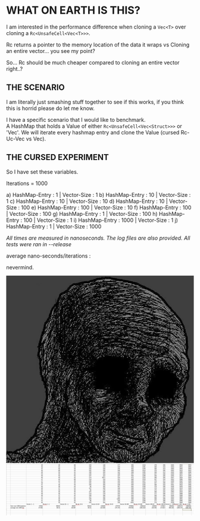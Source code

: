 # WHAT ON EARTH IS THIS? 
I am interested in the performance difference when cloning a `Vec<T>` over cloning a `Rc<UnsafeCell<Vec<T>>>`.

Rc returns a pointer to the memory location of the data it wraps vs Cloning an entire vector... you see my point?

So... Rc should be much cheaper compared to cloning an entire vector right..?

## THE SCENARIO

I am literally just smashing stuff together to see if this works, if you think this is horrid please do let me know.<br>

I have a specific scenario that I would like to benchmark.<br>
A HashMap that holds a Value of either `Rc<UnsafeCell<Vec<Struct>>>` or 'Vec<Struct>'.
We will iterate every hashmap entry and clone the Value (cursed Rc-Uc-Vec vs Vec).

## THE CURSED EXPERIMENT

So I have set these variables.<br>

Iterations = 1000

a) HashMap-Entry : 1    |  Vector-Size : 1
b) HashMap-Entry : 10   |  Vector-Size : 1 
c) HashMap-Entry : 10   |  Vector-Size : 10
d) HashMap-Entry : 10   |  Vector-Size : 100 
e) HashMap-Entry : 100  |  Vector-Size : 10
f) HashMap-Entry : 100  |  Vector-Size : 100
g) HashMap-Entry : 1    |  Vector-Size : 100
h) HashMap-Entry : 100  |  Vector-Size : 1 
i) HashMap-Entry : 1000 |  Vector-Size : 1
j) HashMap-Entry : 1    |  Vector-Size : 1000

*All times are measured in nanoseconds. The log files are also provided. All tests were ran in --release* 

average nano-seconds/iterations : 

nevermind.

![why](why.png)
![cursed](sadge.png)

